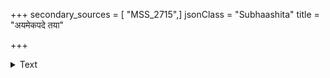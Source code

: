+++
secondary_sources = [ "MSS_2715",]
jsonClass = "Subhaashita"
title = "अयमेकपदे तया"

+++

<details><summary>Text</summary>

अयमेकपदे तया वियोगः प्रियया चोपनतः सुदुःसहो मे।  
नव वारिधरोदयादहोभिर् भवितव्यं च निरातपत्वरम्यैः॥
</details>

